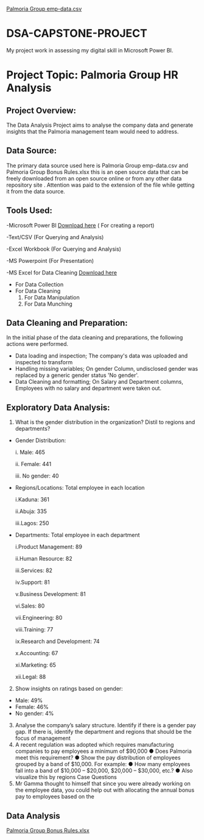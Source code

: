 [Palmoria Group emp-data.csv](https://github.com/user-attachments/files/21054322/Palmoria.Group.emp-data.csv) 
# DSA-CAPSTONE-PROJECT
My project work in assessing my digital skill in Microsoft Power BI.

# Project Topic: Palmoria Group HR Analysis

## Project Overview:
The Data Analysis Project aims to analyse the company data and generate insights that the Palmoria management team would need to address.

## Data Source:
The primary data source used here is Palmoria Group emp-data.csv and Palmoria Group Bonus Rules.xlsx this is an open source data that can be freely downloaded from an open source online or from any other data repository site . Attention was paid to the extension of the file while getting it from the data source.

## Tools Used:
-Microsoft Power BI [Download here](https://www.microsoft.com/en-us/download/details.aspx?id=58494) ( For creating a report)

-Text/CSV (For Querying and Analysis)

-Excel Workbook (For Querying and Analysis)

-MS Powerpoint (For Presentation)

-MS Excel for Data Cleaning [Download here](https://www.microsoft.com)
- For Data Collection
- For Data Cleaning
  1. For Data Manipulation
  2. For Data Munching
 
## Data Cleaning and Preparation:
In the initial phase of the data cleaning and preparations, the following actions were performed. 
- Data loading and inspection; The company's data was uploaded and inspected to transform
- Handling missing variables; On gender Column, undisclosed gender was replaced by a generic gender status 'No gender'.
- Data Cleaning and formatting; On Salary and Department columns, Employees with no salary and department were taken out.

## Exploratory Data Analysis:

1. What is the gender distribution in the organization? Distil to regions and
departments?
 - Gender Distribution:
   
   i. Male: 465
   
   ii. Female: 441
   
   iii. No gender: 40

- Regions/Locations: Total employee in each location
  
   i.Kaduna: 361
   
   ii.Abuja: 335

   iii.Lagos: 250

- Departments: Total employee in each department
  
   
   i.Product Management: 89

   ii.Human Resource: 82
  
   iii.Services: 82

   iv.Support: 81

   v.Business Development: 81
  
   vi.Sales: 80
  
   vii.Engineering: 80
  
   viii.Training: 77
  
   ix.Research and Development: 74

   x.Accounting: 67
  
   xi.Marketing: 65
  
   xii.Legal: 88
  

2. Show insights on ratings based on gender:
-  Male: 49%
-  Female: 46%
-  No gender: 4%
      
3. Analyse the company’s salary structure. Identify if there is a gender pay gap. If
there is, identify the department and regions that should be the focus of
management
4. A recent regulation was adopted which requires manufacturing companies to pay
employees a minimum of $90,000
● Does Palmoria meet this requirement?
● Show the pay distribution of employees grouped by a band of $10,000. For example:
● How many employees fall into a band of $10,000 – $20,000, $20,000 – $30,000,
etc.?
● Also visualize this by regions
Case Questions
5. Mr Gamma thought to himself that since you were already working on the employee
data, you could help out with allocating the annual bonus pay to employees based on the

## Data Analysis



[Palmoria Group Bonus Rules.xlsx](https://github.com/user-attachments/files/21054349/Palmoria.Group.Bonus.Rules.xlsx)
